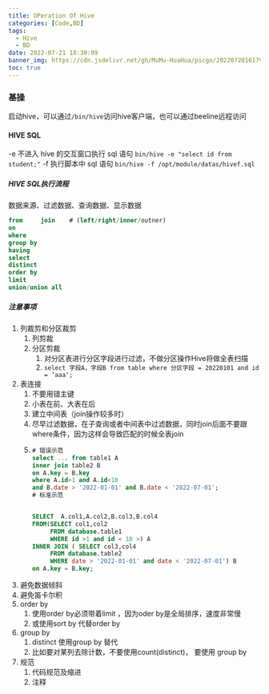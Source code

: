 ```yaml
---
title: OPeration Of Hive
categories: [Code,BD]
tags:
  - Hive
  - BD
date: 2022-07-21 18:30:09
banner_img: https://cdn.jsdelivr.net/gh/MuMu-HuaHua/picgo/202207201617927.jpg
toc: true
---
```

### 基操
启动hive，可以通过`/bin/hive`访问hive客户端，也可以通过beeline远程访问

#### HIVE SQL
-e 不进入 hive 的交互窗口执行 sql 语句  `bin/hive -e "select id from student;"`
-f 执行脚本中 sql 语句                 `bin/hive -f /opt/module/datas/hivef.sql`

##### HIVE SQL执行流程
数据来源、过滤数据、查询数据、显示数据
``` sql
from     join    # (left/right/inner/outner)
on
where
group by
having
select
distinct
order by
limit
union/union all
```
##### 注意事项
1.  列裁剪和分区裁剪
    1.  列剪裁
    2.  分区剪裁
        1.  对分区表进行分区字段进行过滤，不做分区操作Hive将做全表扫描
        2.  `select 字段A，字段B from table where 分区字段 = 20220101 and id = ’aaa‘;`
2. 表连接
   1. 不要用错主键
   2. 小表在前、大表在后
   3. 建立中间表（join操作较多时）
   4. 尽早过滤数据，在子查询或者中间表中过滤数据，同时join后面不要跟where条件，因为这样会导致匹配的时候全表join
   5. ``` SQL
      # 错误示范
      select ... from table1 A
      inner join table2 B
      on A.key = B.key
      where A.id>1 and A.id<10
      and B.date > '2022-01-01' and B.date < '2022-07-01';
      # 标准示范

      
      SELECT  A.col1,A.col2,B.col3,B.col4
      FROM(SELECT col1,col2
           FROM database.table1
           WHERE id >1 and id < 10 >) A
      INNER JOIN ( SELECT col3,col4
           FROM database.table2 
           WHERE date > '2022-01-01' and date < '2022-07-01') B
      on A.key = B.key;
      ```
3. 避免数据倾斜
4. 避免笛卡尔积
5. order by
   1. 使用order by必须带着limit ，因为oder by是全局排序，速度非常慢
   2. 或使用sort by 代替order by
6. group by
   1. distinct 使用group by 替代
   2. 比如要对某列去除计数，不要使用count(distinct)， 要使用 group by
7. 规范
   1. 代码规范及缩进
   2. 注释